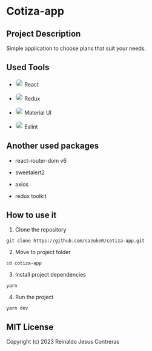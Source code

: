 # Cotiza-app

## Project Description

Simple application to choose plans that suit your needs.

## Used Tools

- <img src="https://github.com/sazukeR/devicon/blob/master/icons/react/react-original.svg" width="20" height="20" style="border-radius: 50%; display: inlinek;"> <span>React</span>

- <img src="https://github.com/sazukeR/devicon/blob/master/icons/redux/redux-original.svg" width="20" height="20" style="border-radius: 50%; display: inlinek;"> <span>Redux</span>

- <img src="https://github.com/sazukeR/devicon/blob/master/icons/materialui/materialui-original.svg" width="20" height="20" style="border-radius: 50%; display: inlinek;"> <span>Material UI</span>

- <img src="https://github.com/sazukeR/devicon/blob/master/icons/eslint/eslint-original-wordmark.svg" width="20" height="20" style="border-radius: 50%; display: inlinek;"> <span>Eslint</span>

## Another used packages

- react-router-dom v6

- sweetalert2

- axios

- redux toolkit

## How to use it

1. Clone the repository

```
git clone https://github.com/sazukeR/cotiza-app.git
```

2. Move to project folder

```
cd cotiza-app
```

3. Install project dependencies

```
yarn
```

4. Run the project

```
yarn dev
```

## MIT License

Copyright (c) 2023 Reinaldo Jesus Contreras
